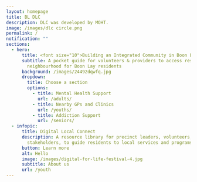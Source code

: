 ```yaml
---
layout: homepage
title: BL DLC
description: DLC was developed by MOHT.
image: /images/dlc circle.png
permalink: /
notification: ""
sections:
  - hero:
      title: <font size="10">Building an Integrated Community in Boon Lay</font>
      subtitle: A pocket guide for volunteers & providers to access resources in your
        neighbourhood for Boon Lay residents
      background: /images/24492dqwfq.jpg
      dropdown:
        title: Choose a section
        options:
          - title: Mental Health Support
            url: /adults/
          - title: Nearby GPs and Clinics
            url: /youths/
          - title: Addiction Support
            url: /seniors/
  - infopic:
      title: Digital Local Connect
      description: A resource library for precinct leaders, volunteers, and
        stakeholders, to guide residents to local services and programs.
      button: Learn more
      alt: Hello
      image: /images/digital-for-life-festival-4.jpg
      subtitle: About us
      url: /youth
---
```

